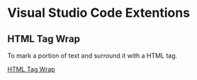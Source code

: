 # Visual Studio Code Extentions

## HTML Tag Wrap

To mark a portion of text and surround it with a HTML tag.

[HTML Tag Wrap](https://marketplace.visualstudio.com/items?itemName=bradgashler.htmltagwrap)
